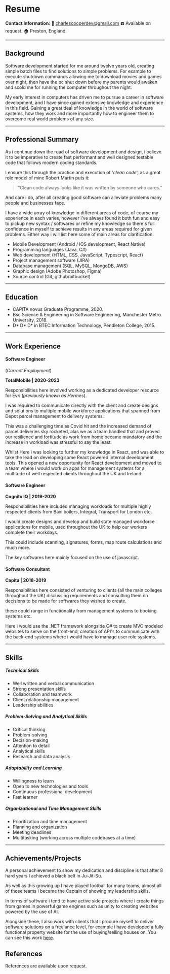 # Resume

**Contact Information:**
📧 <charlescooperdev@gmail.com>
☎️ Available on request.
🏠 Preston, England.

---

## Background

Software development started for me around twelve years old, creating simple batch files to find solutions to simple problems.
For example to execute shutdown commands allowing me to download movies and games over night, then have the pc shut down before my parents would awaken and scold me for running the computer throughout the night.

My early interest in computers has driven me to pursue a career in software development, and I have since gained extensive knowledge and experience in this field. Gaining a great deal of knowledge in the world of software systems, how they work and more importantly how to engineer them to overcome real world problems of any size.

---

## Professional Summary

As i continue down the road of software development and design, i believe it to be imperative to create fast performant and well designed testable code that follows modern coding standards.

I ensure this through the practice and execution of '_clean code_', as a great role model of mine Robert Martin puts it:

> “Clean code always looks like it was written by someone who cares.”

And care i do, after all creating good software can alleviate problems many people and businesses face.

I have a wide array of knowledge in different areas of code, of course my experience in each varies, however i've always found it both fun and easy to pickup new syntax / softwares or refine my knowledge so there's full confidence in myself to achieve results in any areas required for given problems. Either way i will list here some of main areas for clarification:

- Mobile Development (Android / IOS development, React Native)
- Programming languages (Java, C#)
- Web development (HTML, CSS, JavaScript, Typescript, React)
- Project management software (JIRA)
- Database management (SQL, MySQL, MongoDB, AWS)
- Graphic design (Adobe Photoshop, Figma)
- Source control (Git, github/bitbucket)

---

## Education

- CAPITA novus Graduate Programme, 2020.
- Bsc Science & Engineering in Software Engineering, Manchester Metro University, 2018.
- D* D* D\* in BTEC Information Technology, Pendleton College, 2015.

---

## Work Experience

#### Software Engineer

(_Current Employment_)

**TotalMobile | 2020-2023**

Responsibilities here involved working as a dedicated developer resource for Evri (_previously known as Hermes_).

I was required to communicate directly with the client and create designs and solutions to multiple mobile workforce applications that spanned from Depot parcel management to delivery systems.

This was a challenging time as Covid hit and the increased demand of parcel deliveries sky rocketed, alas we as a team handled that and proved our resilience and fortitude as work from home became mandatory and the increase in workload was stressful to say the least.

Whilst Here i was looking to further my knowledge in React, and was able to take the lead on developing some React powered internal development tools.
This opened a new opportunity for React development and moved to a team where i would work on apps for management systems for a multitude of well respected clients throughout the UK and Ireland.

#### Software Engineer

**Cognito IQ | 2019-2020**

Responsibilities here included managing workloads for multiple highly respected clients from Baxi boilers, Integral, Transport for London etc.

I would create designs and develop and build state managed workforce applications for mobile, used throughout the UK to help our workers complete their workdays.

This could include scanning, signatures, forms, map route calculations and much more.

The key softwares here mainly focused on the use of javascript.

#### Software Consultant

**Capita | 2018-2019**

Responsibilities here consisted of venturing to clients (all the main colleges throughout the UK) discussing requirements and consulting them on decisions to be made for softwares they wished to create.

these could range in functionality from management systems to booking systems etc.

Here i would use the .NET framework alongside C# to create MVC modeled websites to serve on the front-end, creation of API's to communicate with the back-end systems where i would have to manage user role systems.

---

## Skills

##### Technical Skills

- Well written and verbal communication
- Strong presentation skills
- Collaboration and teamwork
- Client relationship management
- Leadership abilities

##### Problem-Solving and Analytical Skills

- Critical thinking
- Problem-solving
- Decision-making
- Attention to detail
- Analytical skills
- Research and data analysis

##### Adaptability and Learning

- Willingness to learn
- Open to new technologies and tools
- Continuous professional development
- Fast learner

##### Organizational and Time Management Skills

- Prioritization and time management
- Planning and organization
- Meeting deadlines
- Multitasking (working across multiple codebases at a time)

---

## Achievements/Projects

A personal achievement to show my dedication and discipline is that after 8 hard years I achieved a black belt in Ju-Jit-Su.

As well as this growing up I have played football for many teams, almost all of those teams i became the Captain of showing my leadership skills.

In terms of software i tend to have active side projects where i create things from games in powerful game engines such as unity to creating websites powered by the use of AI.

Alongside these, I also work with clients that I procure myself to deliver software solutions on a freelance level, for example i have developed a fully functional property website for the use of buying/selling houses on. You can see this work [here](https://www.thepropertyclick.com/).

## References

References are available upon request.
